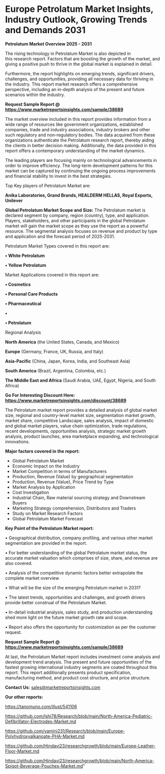 # Europe Petrolatum Market Insights, Industry Outlook, Growing Trends and Demands 2031

<Strong> Petrolatum Market Overview 2025 - 2031</strong>

The rising technology in Petrolatum Market is also depicted in this research report. Factors that are boosting the growth of the market, and giving a positive push to thrive in the global market is explained in detail.

Furthermore, the report highlights on emerging trends, significant drivers, challenges, and opportunities, providing all necessary data for thriving in the industry. This report market research offers a comprehensive perspective, including an in-depth analysis of the present and future scenarios within the industry.

<strong>Request Sample Report @ <a href=https://www.marketreportsinsights.com/sample/38689>https://www.marketreportsinsights.com/sample/38689</a></strong>

The market overview included in this report provides information from a wide range of resources like government organizations, established companies, trade and industry associations, industry brokers and other such regulatory and non-regulatory bodies. The data acquired from these organizations authenticate the Petrolatum research report, thereby aiding the clients in better decision making. Additionally, the data provided in this report offers a contemporary understanding of the market dynamics.

The leading players are focusing mainly on technological advancements in order to improve efficiency. The long-term development patterns for this market can be captured by continuing the ongoing process improvements and financial stability to invest in the best strategies.

Top Key players of Petrolatum Market are:

<strong>Anika Laboratories, Grand Brands, HEALDERM HELLAS, Royal Exports, Unilever</strong>

<strong><b>Global Petrolatum Market Scope and Size:</b></strong>
The Petrolatum market is declared segment by company, region (country), type, and application. Players, stakeholders, and other participants in the global Petrolatum market will gain the market scope as they use the report as a powerful resource. The segmental analysis focuses on revenue and product by type and application and the forecast period of 2025-2031.

Petrolatum Market Types covered in this report are:

<strong>•  White Petrolatum

•  Yellow Petrolatum</strong>

Market Applications covered in this report are:

<strong>•  Cosmetics

•  Personal Care Products

•  Pharmaceutical

•  

•  Petrolatum</strong> 

Regional Analysis

<strong>North America</strong> (the United States, Canada, and Mexico)

<strong>Europe</strong> (Germany, France, UK, Russia, and Italy)

<strong>Asia-Pacific</strong> (China, Japan, Korea, India, and Southeast Asia)

<strong>South America</strong> (Brazil, Argentina, Colombia, etc.)

<strong>The Middle East and Africa</strong> (Saudi Arabia, UAE, Egypt, Nigeria, and South Africa)

<strong>Go For Interesting Discount Here: <a href=https://www.marketreportsinsights.com/discount/38689>https://www.marketreportsinsights.com/discount/38689</a></strong>

The Petrolatum market report provides a detailed analysis of global market size, regional and country-level market size, segmentation market growth, market share, competitive Landscape, sales analysis, impact of domestic and global market players, value chain optimization, trade regulations, recent developments, opportunities analysis, strategic market growth analysis, product launches, area marketplace expanding, and technological innovations.

<strong><b>Major factors covered in the report:</b></strong>
<ul>
  <li>Global Petrolatum Market </li>
  <li>Economic Impact on the Industry</li>
  <li>Market Competition in terms of Manufacturers</li>
  <li>Production, Revenue (Value) by geographical segmentation</li>
  <li>Production, Revenue (Value), Price Trend by Type</li>
  <li>Market Analysis by Application</li>
  <li>Cost Investigation</li>
  <li>Industrial Chain, Raw material sourcing strategy and Downstream Buyers</li>
  <li>Marketing Strategy comprehension, Distributors and Traders</li>
  <li>Study on Market Research Factors</li>
  <li>Global Petrolatum Market Forecast</li>
</ul>

<strong><b>Key Point of the Petrolatum Market report:</b></strong>

• Geographical distribution, company profiling, and various other market segmentation are provided in the report.

• For better understanding of the global Petrolatum market status, the accurate market valuation which comprises of size, share, and revenue are also covered.

• Analysis of the competitive dynamic factors better extrapolate the complete market overview

• What will be the size of the emerging Petrolatum market in 2031?

• The latest trends, opportunities and challenges, and growth drivers provide better construal of the Petrolatum Market.

• In-detail industrial analysis, sales study, and production understanding shed more light on the future market growth rate and scope.

• Report also offers the opportunity for customization as per the customer request.

<strong>Request Sample Report @ <a href=https://www.marketreportsinsights.com/sample/38689>https://www.marketreportsinsights.com/sample/38689</a></strong>

At last, the Petrolatum Market report includes investment come analysis and development trend analysis. The present and future opportunities of the fastest growing international industry segments are coated throughout this report. This report additionally presents product specification, manufacturing method, and product cost structure, and price structure.

<strong>Contact Us:</strong>
sales@marketreportsinsights.com

<strong>Our other reports:</strong>

<a href=https://tanomuno.com/illust/541106>https://tanomuno.com/illust/541106</a>

<a href=https://github.com/Ishi78/Research/blob/main/North-America-Pediatric-Defibrillator-Electrodes-Market.md>https://github.com/Ishi78/Research/blob/main/North-America-Pediatric-Defibrillator-Electrodes-Market.md</a>

<a href=https://github.com/yamini231/Research/blob/main/Europe-Polyhydroxyalkanoate-PHA-Market.md>https://github.com/yamini231/Research/blob/main/Europe-Polyhydroxyalkanoate-PHA-Market.md</a>

<a href=https://github.com/Hindavi23/researchgrowth/blob/main/Europe-Leather-Floor-Market.md>https://github.com/Hindavi23/researchgrowth/blob/main/Europe-Leather-Floor-Market.md</a>

<a href=https://github.com/Hindavi23/researchgrowth/blob/main/North-America-Spigot-Beverage-Pouches-Market.md>https://github.com/Hindavi23/researchgrowth/blob/main/North-America-Spigot-Beverage-Pouches-Market.md</a>"
